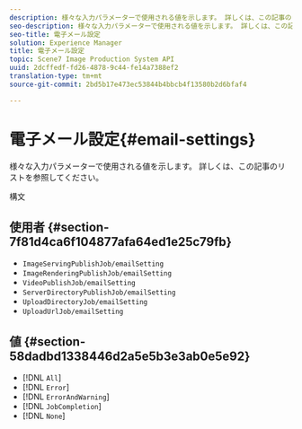 ```yaml
---
description: 様々な入力パラメーターで使用される値を示します。 詳しくは、この記事のリストを参照してください。
seo-description: 様々な入力パラメーターで使用される値を示します。 詳しくは、この記事のリストを参照してください。
seo-title: 電子メール設定
solution: Experience Manager
title: 電子メール設定
topic: Scene7 Image Production System API
uuid: 2dcffedf-fd26-4878-9c44-fe14a7388ef2
translation-type: tm+mt
source-git-commit: 2bd5b17e473ec53844b4bbcb4f13580b2d6bfaf4

---
```



# 電子メール設定{#email-settings}

様々な入力パラメーターで使用される値を示します。 詳しくは、この記事のリストを参照してください。

構文

## 使用者 {#section-7f81d4ca6f104877afa64ed1e25c79fb}

* `ImageServingPublishJob/emailSetting`
* `ImageRenderingPublishJob/emailSetting`
* `VideoPublishJob/emailSetting`
* `ServerDirectoryPublishJob/emailSetting`
* `UploadDirectoryJob/emailSetting`
* `UploadUrlJob/emailSetting`

## 値 {#section-58dadbd1338446d2a5e5b3e3ab0e5e92}

* [!DNL `All`]
* [!DNL `Error`]
* [!DNL `ErrorAndWarning`]
* [!DNL `JobCompletion`]
* [!DNL `None`]


